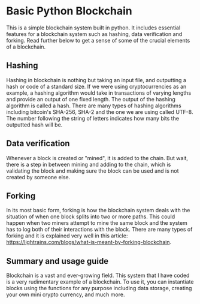 # Basic Python Blockchain

This is a simple blockchain system built in python. It includes essential features for a blockchain system such as hashing, data verification and forking. Read further below to get a sense of some of the crucial elements of a blockchain.

## Hashing

Hashing in blockchain is nothing but taking an input file, and outputting a hash or code of a standard size. If we were using cryptocurrencies as an example, a hashing algorithm would take in transactions of varying lengths and provide an output of one fixed length. The output of the hashing algorithm is called a hash. There are many types of hashing algorithms including bitcoin's SHA-256, SHA-2 and the one we are using called UTF-8. The number following the string of letters indicates how many bits the outputted hash will be.

## Data verification

Whenever a block is created or "mined", it is added to the chain. But wait, there is a step in between mining and adding to the chain, which is validating the block and making sure the block can be used and is not created by someone else.

## Forking

In its most basic form, forking is how the blockchain system deals with the situation of when one block splits into two or more paths. This could happen when two miners attempt to mine the same block and the system has to log both of their interactions with the block. There are many types of forking and it is explained very well in this article: https://lightrains.com/blogs/what-is-meant-by-forking-blockchain.

## Summary and usage guide

Blockchain is a vast and ever-growing field. This system that I have coded is a very rudimentary example of a blockchain. To use it, you can instantiate blocks using the functions for any purpose including data storage, creating your own mini crypto currency, and much more.
